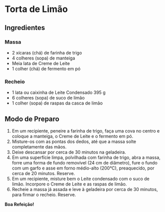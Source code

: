 # Torta de Limão

## Ingredientes

### Massa

- 2 xícaras (chá) de farinha de trigo
- 4 colheres (sopa) de manteiga
- Meia lata de Creme de Leite
- 1 colher (chá) de fermento em pó

### Recheio

- 1 lata ou caixinha de Leite Condensado 395 g
- 6 colheres (sopa) de suco de limão
- 1 colher (sopa) de raspas da casca de limão

## Modo de Preparo

1. Em um recipiente, peneire a farinha de trigo, faça uma cova no centro e coloque a manteiga, o Creme de Leite e o fermento em pó.
2. Misture-os com as pontas dos dedos, até que a massa solte completamente das mãos.
3. Deixe descansar por cerca de 30 minutos na geladeira.
4. Em uma superfície limpa, polvilhada com farinha de trigo, abra a massa, forre uma forma de fundo removível (24 cm de diâmetro), fure o fundo com um garfo e asse em forno médio-alto (200°C), preaquecido, por cerca de 20 minutos. Reserve.
5. Em um recipiente, misture bem o Leite condensado com o suco de limão. Incorpore o Creme de Leite e as raspas de limão.
6. Recheie a massa já assada e leve à geladeira por cerca de 30 minutos, para firmar o recheio. Reserve.

**Boa Refeição!** 